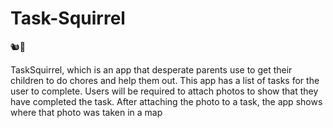 # Task-Squirrel

🐿️🔖

TaskSquirrel, which is an app that desperate parents use to get their children to do chores and help them out. 
This app has a list of tasks for the user to complete. Users will be required to attach photos to show that they have completed the task.
After attaching the photo to a task, the app shows where that photo was taken in a map
